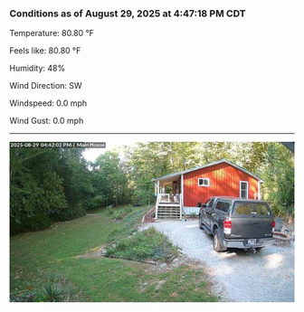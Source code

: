 ### Conditions as of August 29, 2025 at 4:47:18 PM CDT 

Temperature: 80.80 &deg;F

Feels like: 80.80 &deg;F

Humidity: 48%

Wind Direction: SW

Windspeed: 0.0 mph

Wind Gust: 0.0 mph

---

<img src="./images/latest.jpeg"/>

